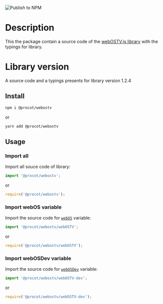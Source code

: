 ![Publish to NPM](https://github.com/procot/webostv/workflows/Publish%20to%20NPM/badge.svg)

# Description

This the package contain a source code of the [webOSTV.js library](http://webostv.developer.lge.com/api/webostvjs/) with the typings for library. 

# Library version

A source code and a typings presents for library version 1.2.4

## Install

```bash
npm i @procot/webostv
```
or
```bash
yarn add @procot/webostv
```

## Usage

### Import all
Import all souce code of library:
```javascript
import '@procot/webostv';
```
or
```javascript
require('@procot/webostv');
```

### Import webOS variable
Import the source code for [`webOS`](http://webostv.developer.lge.com/api/webostvjs/webos/) variable:
```javascript
import '@procot/webostv/webOSTV';
```
or
```javascript
require('@procot/webostv/webOSTV');
```

### Import webOSDev variable
Import the source code for [`webOSDev`](http://webostv.developer.lge.com/api/webostvjs/webosdev/) variable:
```javascript
import '@procot/webostv/webOSTV-dev';
```
or
```javascript
require('@procot/webostv/webOSTV-dev');
```
